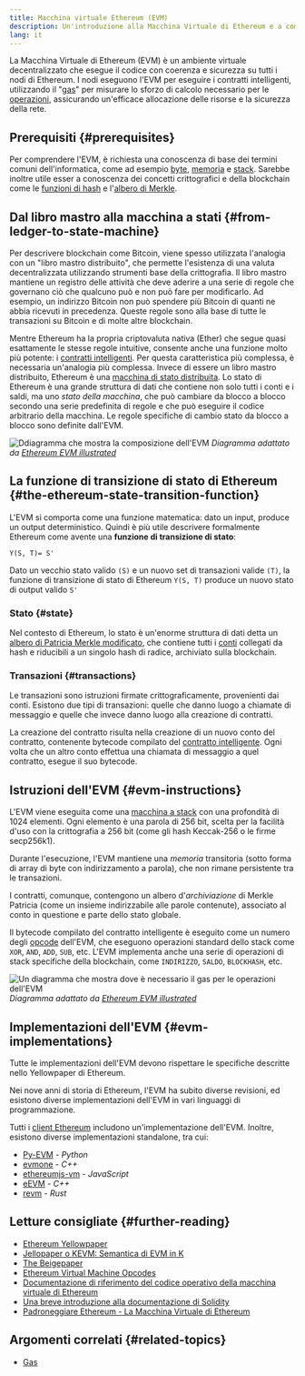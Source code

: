 ```yaml
---
title: Macchina virtuale Ethereum (EVM)
description: Un'introduzione alla Macchina Virtuale di Ethereum e a come si relaziona allo stato, alle transazioni e ai contratti intelligenti.
lang: it
---
```


La Macchina Virtuale di Ethereum (EVM) è un ambiente virtuale decentralizzato che esegue il codice con coerenza e sicurezza su tutti i nodi di Ethereum. I nodi eseguono l'EVM per eseguire i contratti intelligenti, utilizzando il "[gas](/gas/)" per misurare lo sforzo di calcolo necessario per le [operazioni](/developers/docs/evm/opcodes/), assicurando un'efficace allocazione delle risorse e la sicurezza della rete.

## Prerequisiti {#prerequisites}

Per comprendere l'EVM, è richiesta una conoscenza di base dei termini comuni dell'informatica, come ad esempio [byte](https://wikipedia.org/wiki/Byte), [memoria](https://wikipedia.org/wiki/Computer_memory) e [stack](https://wikipedia.org/wiki/Stack_(abstract_data_type)). Sarebbe inoltre utile esser a conoscenza dei concetti crittografici e della blockchain come le [funzioni di hash](https://wikipedia.org/wiki/Cryptographic_hash_function) e l'[albero di Merkle](https://wikipedia.org/wiki/Merkle_tree).

## Dal libro mastro alla macchina a stati {#from-ledger-to-state-machine}

Per descrivere blockchain come Bitcoin, viene spesso utilizzata l'analogia con un "libro mastro distribuito", che permette l'esistenza di una valuta decentralizzata utilizzando strumenti base della crittografia. Il libro mastro mantiene un registro delle attività che deve aderire a una serie di regole che governano ciò che qualcuno può e non può fare per modificarlo. Ad esempio, un indirizzo Bitcoin non può spendere più Bitcoin di quanti ne abbia ricevuti in precedenza. Queste regole sono alla base di tutte le transazioni su Bitcoin e di molte altre blockchain.

Mentre Ethereum ha la propria criptovaluta nativa (Ether) che segue quasi esattamente le stesse regole intuitive, consente anche una funzione molto più potente: i [contratti intelligenti](/developers/docs/smart-contracts/). Per questa caratteristica più complessa, è necessaria un'analogia più complessa. Invece di essere un libro mastro distribuito, Ethereum è una [macchina di stato distribuita](https://wikipedia.org/wiki/Finite-state_machine). Lo stato di Ethereum è una grande struttura di dati che contiene non solo tutti i conti e i saldi, ma uno _stato della macchina_, che può cambiare da blocco a blocco secondo una serie predefinita di regole e che può eseguire il codice arbitrario della macchina. Le regole specifiche di cambio stato da blocco a blocco sono definite dall'EVM.

![Ddiagramma che mostra la composizione dell'EVM](./evm.png) _Diagramma adattato da [Ethereum EVM illustrated](https://takenobu-hs.github.io/downloads/ethereum_evm_illustrated.pdf)_

## La funzione di transizione di stato di Ethereum {#the-ethereum-state-transition-function}

L'EVM si comporta come una funzione matematica: dato un input, produce un output deterministico. Quindi è più utile descrivere formalmente Ethereum come avente una **funzione di transizione di stato**:

```
Y(S, T)= S'
```

Dato un vecchio stato valido `(S)` e un nuovo set di transazioni valide `(T)`, la funzione di transizione di stato di Ethereum `Y(S, T)` produce un nuovo stato di output valido `S'`

### Stato {#state}

Nel contesto di Ethereum, lo stato è un'enorme struttura di dati detta un [albero di Patricia Merkle modificato](/developers/docs/data-structures-and-encoding/patricia-merkle-trie/), che contiene tutti i [conti](/developers/docs/accounts/) collegati da hash e riducibili a un singolo hash di radice, archiviato sulla blockchain.

### Transazioni {#transactions}

Le transazioni sono istruzioni firmate crittograficamente, provenienti dai conti. Esistono due tipi di transazioni: quelle che danno luogo a chiamate di messaggio e quelle che invece danno luogo alla creazione di contratti.

La creazione del contratto risulta nella creazione di un nuovo conto del contratto, contenente bytecode compilato del [contratto intelligente](/developers/docs/smart-contracts/anatomy/). Ogni volta che un altro conto effettua una chiamata di messaggio a quel contratto, esegue il suo bytecode.

## Istruzioni dell'EVM {#evm-instructions}

L'EVM viene eseguita come una [macchina a stack](https://wikipedia.org/wiki/Stack_machine) con una profondità di 1024 elementi. Ogni elemento è una parola di 256 bit, scelta per la facilità d'uso con la crittografia a 256 bit (come gli hash Keccak-256 o le firme secp256k1).

Durante l'esecuzione, l'EVM mantiene una _memoria_ transitoria (sotto forma di array di byte con indirizzamento a parola), che non rimane persistente tra le transazioni.

I contratti, comunque, contengono un albero d'_archiviazione_ di Merkle Patricia (come un insieme indirizzabile alle parole contenute), associato al conto in questione e parte dello stato globale.

Il bytecode compilato del contratto intelligente è eseguito come un numero degli [opcode](/developers/docs/evm/opcodes) dell'EVM, che eseguono operazioni standard dello stack come `XOR`, `AND`, `ADD`, `SUB`, etc. L'EVM implementa anche una serie di operazioni di stack specifiche della blockchain, come `INDIRIZZO`, `SALDO`, `BLOCKHASH`, etc.

![Un diagramma che mostra dove è necessario il gas per le operazioni dell'EVM](../gas/gas.png) _Diagramma adattato da [Ethereum EVM illustrated](https://takenobu-hs.github.io/downloads/ethereum_evm_illustrated.pdf)_

## Implementazioni dell'EVM {#evm-implementations}

Tutte le implementazioni dell'EVM devono rispettare le specifiche descritte nello Yellowpaper di Ethereum.

Nei nove anni di storia di Ethereum, l'EVM ha subito diverse revisioni, ed esistono diverse implementazioni dell'EVM in vari linguaggi di programmazione.

Tutti i [client Ethereum](/developers/docs/nodes-and-clients/#execution-clients) includono un'implementazione dell'EVM. Inoltre, esistono diverse implementazioni standalone, tra cui:

- [Py-EVM](https://github.com/ethereum/py-evm) - _Python_
- [evmone](https://github.com/ethereum/evmone) - _C++_
- [ethereumjs-vm](https://github.com/ethereumjs/ethereumjs-vm) - _JavaScript_
- [eEVM](https://github.com/microsoft/eevm) - _C++_
- [revm](https://github.com/bluealloy/revm) - _Rust_

## Letture consigliate {#further-reading}

- [Ethereum Yellowpaper](https://ethereum.github.io/yellowpaper/paper.pdf)
- [Jellopaper o KEVM: Semantica di EVM in K](https://jellopaper.org/)
- [The Beigepaper](https://github.com/chronaeon/beigepaper)
- [Ethereum Virtual Machine Opcodes](https://www.ethervm.io/)
- [Documentazione di riferimento del codice operativo della macchina virtuale di Ethereum](https://www.evm.codes/)
- [Una breve introduzione alla documentazione di Solidity](https://docs.soliditylang.org/en/latest/introduction-to-smart-contracts.html#index-6)
- [Padroneggiare Ethereum - La Macchina Virtuale di Ethereum](https://github.com/ethereumbook/ethereumbook/blob/develop/13evm.asciidoc)

## Argomenti correlati {#related-topics}

- [Gas](/developers/docs/gas/)
